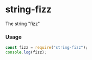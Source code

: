 # string-fizz
The string "fizz"

### Usage
```javascript
const fizz = require("string-fizz");
console.log(fizz);
```
